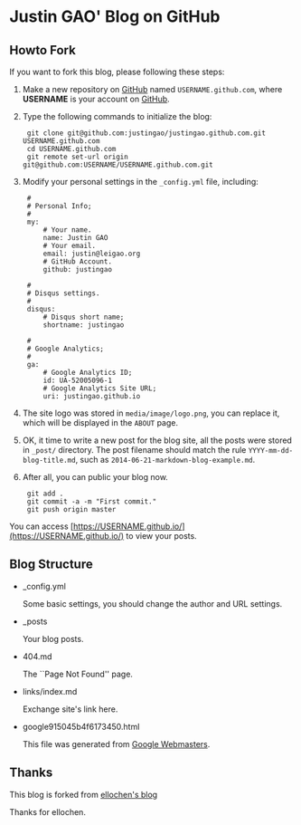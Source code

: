 # Justin GAO' Blog on GitHub


## Howto Fork
If you want to fork this blog, please following these steps:

1. Make a new repository on [GitHub][github.com] named `USERNAME.github.com`, where **USERNAME** is your account on [GitHub][github.com].

2. Type the following commands to initialize the blog:

        git clone git@github.com:justingao/justingao.github.com.git USERNAME.github.com
        cd USERNAME.github.com
        git remote set-url origin git@github.com:USERNAME/USERNAME.github.com.git

3. Modify your personal settings in the `_config.yml` file, including: 

        #
        # Personal Info;
        #
        my:
            # Your name.
            name: Justin GAO
            # Your email.
            email: justin@leigao.org
            # GitHub Account.
            github: justingao
        
        #
        # Disqus settings.
        #
        disqus:
            # Disqus short name;
            shortname: justingao
        
        #
        # Google Analytics;
        #
        ga:
            # Google Analytics ID;
            id: UA-52005096-1
            # Google Analytics Site URL;
            uri: justingao.github.io

4. The site logo was stored in `media/image/logo.png`, you can replace it, which will be displayed in the `ABOUT` page.

5. OK, it time to write a new post for the blog site, all the posts were stored in `_post/` directory. The post filename should match the rule `YYYY-mm-dd-blog-title.md`, such as `2014-06-21-markdown-blog-example.md`.

6. After all, you can public your blog now.

        git add .
        git commit -a -m "First commit."
        git push origin master

You can access [https://USERNAME.github.io/](https://USERNAME.github.io/) to view your posts.


## Blog Structure
- \_config.yml

    Some basic settings, you should change the author and URL settings.

- \_posts

    Your blog posts.

- 404.md

    The ``Page Not Found'' page.

- links/index.md

    Exchange site's link here.

- google915045b4f6173450.html

    This file was generated from [Google Webmasters][google webmaster].


## Thanks
This blog is forked from [ellochen's blog](https://github.com/ellochen/ellochen.github.com)

Thanks for ellochen.



[github.com]:https://github.com/
[google webmaster]:https://www.google.com/webmasters/
